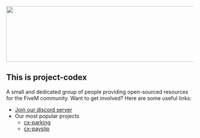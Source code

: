 <div align="center">
    <img width="800" height="150" src="https://i.ibb.co/GTbSTkP/project-codex-banner.png">
</div>

## This is project-codex

A small and dedicated group of people providing open-sourced resources for the FiveM community.  Want to get involved? Here are some useful links:

* [Join our discord server](https://discord.gg/y8AjKeAUYX)
* Our most popular projects
  * [cx-parking](https://github.com/project-codex/cx-parking)
  * [cx-payslip](https://github.com/project-codex/cx-payslip)
